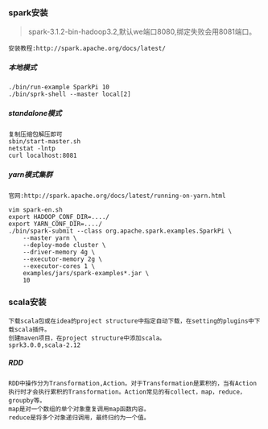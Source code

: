 ### spark安装

>spark-3.1.2-bin-hadoop3.2,默认we端口8080,绑定失败会用8081端口。

````
安装教程:http://spark.apache.org/docs/latest/
````

##### 本地模式

```
./bin/run-example SparkPi 10
./bin/sprk-shell --master local[2]
```

##### standalone模式

```
复制压缩包解压即可
sbin/start-master.sh
netstat -lntp
curl localhost:8081
```

##### yarn模式集群

```
官网:http://spark.apache.org/docs/latest/running-on-yarn.html
```

```
vim spark-en.sh
export HADOOP_CONF_DIR=..../
export YARN_CONF_DIR=..../
./bin/spark-submit --class org.apache.spark.examples.SparkPi \
    --master yarn \
    --deploy-mode cluster \
    --driver-memory 4g \
    --executor-memory 2g \
    --executor-cores 1 \
    examples/jars/spark-examples*.jar \
    10
```



### scala安装

```
下载scala包或在idea的project structure中指定自动下载，在setting的plugins中下载scala插件。
创建maven项目，在project structure中添加scala。
sprk3.0.0,scala-2.12
```



##### RDD

```
RDD中操作分为Transformation,Action。对于Transformation是累积的，当有Action执行时才会执行累积的Transformation。Action常见的有collect，map，reduce，groupby等。
map是对一个数组的单个对象重复调用map函数内容。
reduce是将多个对象递归调用，最终归约为一个值。
```

